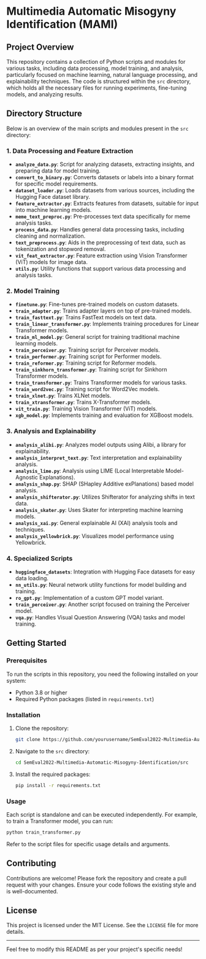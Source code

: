 # Multimedia Automatic Misogyny Identification (MAMI)

## Project Overview

This repository contains a collection of Python scripts and modules for various tasks, including data processing, model training, and analysis, particularly focused on machine learning, natural language processing, and explainability techniques. The code is structured within the `src` directory, which holds all the necessary files for running experiments, fine-tuning models, and analyzing results.

## Directory Structure

Below is an overview of the main scripts and modules present in the `src` directory:

### 1. **Data Processing and Feature Extraction**
   - **`analyze_data.py`**: Script for analyzing datasets, extracting insights, and preparing data for model training.
   - **`convert_to_binary.py`**: Converts datasets or labels into a binary format for specific model requirements.
   - **`dataset_loader.py`**: Loads datasets from various sources, including the Hugging Face dataset library.
   - **`feature_extractor.py`**: Extracts features from datasets, suitable for input into machine learning models.
   - **`meme_text_preproc.py`**: Pre-processes text data specifically for meme analysis tasks.
   - **`process_data.py`**: Handles general data processing tasks, including cleaning and normalization.
   - **`text_preprocess.py`**: Aids in the preprocessing of text data, such as tokenization and stopword removal.
   - **`vit_feat_extractor.py`**: Feature extraction using Vision Transformer (ViT) models for image data.
   - **`utils.py`**: Utility functions that support various data processing and analysis tasks.

### 2. **Model Training**
   - **`finetune.py`**: Fine-tunes pre-trained models on custom datasets.
   - **`train_adapter.py`**: Trains adapter layers on top of pre-trained models.
   - **`train_fasttext.py`**: Trains FastText models on text data.
   - **`train_linear_transformer.py`**: Implements training procedures for Linear Transformer models.
   - **`train_ml_model.py`**: General script for training traditional machine learning models.
   - **`train_perceiver.py`**: Training script for Perceiver models.
   - **`train_performer.py`**: Training script for Performer models.
   - **`train_reformer.py`**: Training script for Reformer models.
   - **`train_sinkhorn_transformer.py`**: Training script for Sinkhorn Transformer models.
   - **`train_transformer.py`**: Trains Transformer models for various tasks.
   - **`train_word2vec.py`**: Training script for Word2Vec models.
   - **`train_xlnet.py`**: Trains XLNet models.
   - **`train_xtransformer.py`**: Trains X-Transformer models.
   - **`vit_train.py`**: Training Vision Transformer (ViT) models.
   - **`xgb_model.py`**: Implements training and evaluation for XGBoost models.

### 3. **Analysis and Explainability**
   - **`analysis_alibi.py`**: Analyzes model outputs using Alibi, a library for explainability.
   - **`analysis_interpret_text.py`**: Text interpretation and explainability analysis.
   - **`analysis_lime.py`**: Analysis using LIME (Local Interpretable Model-Agnostic Explanations).
   - **`analysis_shap.py`**: SHAP (SHapley Additive exPlanations) based model analysis.
   - **`analysis_shifterator.py`**: Utilizes Shifterator for analyzing shifts in text data.
   - **`analysis_skater.py`**: Uses Skater for interpreting machine learning models.
   - **`analysis_xai.py`**: General explainable AI (XAI) analysis tools and techniques.
   - **`analysis_yellowbrick.py`**: Visualizes model performance using Yellowbrick.

### 4. **Specialized Scripts**
   - **`huggingface_datasets`**: Integration with Hugging Face datasets for easy data loading.
   - **`nn_utils.py`**: Neural network utility functions for model building and training.
   - **`ro_gpt.py`**: Implementation of a custom GPT model variant.
   - **`train_perceiver.py`**: Another script focused on training the Perceiver model.
   - **`vqa.py`**: Handles Visual Question Answering (VQA) tasks and model training.

## Getting Started

### Prerequisites

To run the scripts in this repository, you need the following installed on your system:

- Python 3.8 or higher
- Required Python packages (listed in `requirements.txt`)

### Installation

1. Clone the repository:
   ```bash
   git clone https://github.com/yourusername/SemEval2022-Multimedia-Automatic-Misogyny-Identification.git
   ```
2. Navigate to the `src` directory:
   ```bash
   cd SemEval2022-Multimedia-Automatic-Misogyny-Identification/src
   ```
3. Install the required packages:
   ```bash
   pip install -r requirements.txt
   ```

### Usage

Each script is standalone and can be executed independently. For example, to train a Transformer model, you can run:

```bash
python train_transformer.py
```

Refer to the script files for specific usage details and arguments.

## Contributing

Contributions are welcome! Please fork the repository and create a pull request with your changes. Ensure your code follows the existing style and is well-documented.

## License

This project is licensed under the MIT License. See the `LICENSE` file for more details.

---

Feel free to modify this README as per your project's specific needs!
